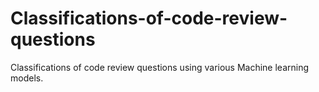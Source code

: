# Classifications-of-code-review-questions
Classifications of code review questions using various Machine learning models.
